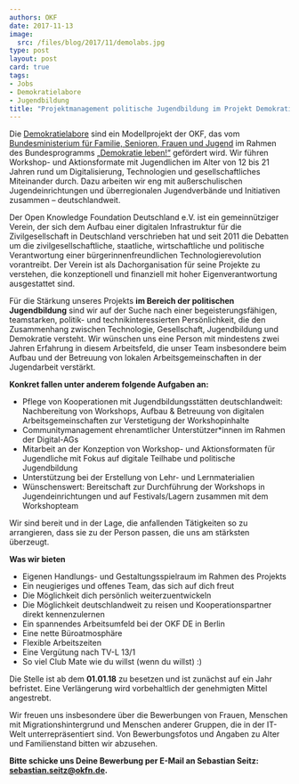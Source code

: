 ```yaml
---
authors: OKF
date: 2017-11-13
image:
  src: /files/blog/2017/11/demolabs.jpg 
type: post
layout: post
card: true
tags:
- Jobs
- Demokratielabore
- Jugendbildung
title: "Projektmanagement politische Jugendbildung im Projekt Demokratielabore gesucht (50%)"
---
```


Die [Demokratielabore](https://demokratielabore.de) sind ein Modellprojekt der OKF, das vom [Bundesministerium für Familie, Senioren, Frauen und Jugend](http://www.bmfsfj.de/) im Rahmen des Bundesprogramms [„Demokratie leben!“](http://www.demokratie-leben.de/) gefördert wird. Wir führen Workshop- und Aktionsformate mit Jugendlichen im Alter von 12 bis 21 Jahren rund um Digitalisierung, Technologien und gesellschaftliches Miteinander durch. Dazu arbeiten wir eng mit außerschulischen Jugendeinrichtungen und überregionalen Jugendverbände und Initiativen zusammen – deutschlandweit.

Der Open Knowledge Foundation Deutschland e.V. ist ein gemeinnütziger Verein, der sich dem Aufbau einer digitalen Infrastruktur für die Zivilgesellschaft in Deutschland verschrieben hat und seit 2011 die Debatten um die zivilgesellschaftliche, staatliche, wirtschaftliche und politische Verantwortung einer bürgerinnenfreundlichen Technologierevolution vorantreibt. Der Verein ist als Dachorganisation für seine Projekte zu verstehen, die konzeptionell und finanziell mit hoher Eigenverantwortung ausgestattet sind.

Für die Stärkung unseres Projekts **im Bereich der politischen Jugendbildung** sind wir auf der Suche nach einer begeisterungsfähigen, teamstarken, politik- und technikinteressierten Persönlichkeit, die den Zusammenhang zwischen Technologie, Gesellschaft, Jugendbildung und Demokratie versteht. Wir wünschen uns eine Person mit mindestens zwei Jahren Erfahrung in diesem Arbeitsfeld, die unser Team insbesondere beim Aufbau und der Betreuung von lokalen Arbeitsgemeinschaften in der Jugendarbeit verstärkt. 

**Konkret fallen unter anderem folgende Aufgaben an:**
 
- Pflege von Kooperationen mit Jugendbildungsstätten deutschlandweit: Nachbereitung von Workshops, Aufbau & Betreuung von digitalen Arbeitsgemeinschaften zur Verstetigung der Workshopinhalte
- Communitymanagement ehrenamtlicher Unterstützer*innen im Rahmen der Digital-AGs
- Mitarbeit an der Konzeption von Workshop- und Aktionsformaten für Jugendliche mit Fokus auf digitale Teilhabe und politische Jugendbildung 
- Unterstützung bei der Erstellung von Lehr- und Lernmaterialien
- Wünschenswert: Bereitschaft zur Durchführung der Workshops in Jugendeinrichtungen und auf Festivals/Lagern zusammen mit dem Workshopteam

Wir sind bereit und in der Lage, die anfallenden Tätigkeiten so zu arrangieren, dass sie zu der Person passen, die uns am stärksten überzeugt.

**Was wir bieten**
 
- Eigenen Handlungs- und Gestaltungsspielraum im Rahmen des Projekts
- Ein neugieriges und offenes Team, das sich auf dich freut
- Die Möglichkeit dich persönlich weiterzuentwickeln
- Die Möglichkeit deutschlandweit zu reisen und Kooperationspartner direkt kennenzulernen
- Ein spannendes Arbeitsumfeld bei der OKF DE in Berlin
- Eine nette Büroatmosphäre
- Flexible Arbeitszeiten
- Eine Vergütung nach TV-L 13/1
- So viel Club Mate wie du willst (wenn du willst) :)

Die Stelle ist ab dem **01.01.18** zu besetzen und ist zunächst auf ein Jahr befristet. Eine Verlängerung wird vorbehaltlich der genehmigten Mittel angestrebt. 

Wir freuen uns insbesondere über die Bewerbungen von Frauen, Menschen mit Migrationshintergrund und Menschen anderer Gruppen, die in der IT-Welt unterrepräsentiert sind. Von Bewerbungsfotos und Angaben zu Alter und Familienstand bitten wir abzusehen.

**Bitte schicke uns Deine Bewerbung per E-Mail an Sebastian Seitz: sebastian.seitz@okfn.de.** 